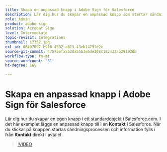 ```yaml
---
title: Skapa en anpassad knapp i Adobe Sign för Salesforce
description: Lär dig hur du skapar en anpassad knapp som startar sändningsprocessen och automatiskt fyller i ett avtal
role: Admin
product: adobe sign
solution: Acrobat Sign
level: Intermediate
topic-revisit: Integrations
thumbnail: 17352.jpg
exl-id: 08407097-b916-4532-a613-43eb1475fe2c
source-git-commit: 47575efa552da55b3ebde308c182432ab29392db
workflow-type: tm+mt
source-wordcount: '81'
ht-degree: 16%

---
```


# Skapa en anpassad knapp i Adobe Sign för Salesforce

Lär dig hur du skapar en egen knapp i ett standardobjekt i Salesforce.com. I det här exemplet läggs en anpassad knapp till i en **Kontakt** i Salesforce. När du klickar på knappen startas sändningsprocessen och information fylls i från **Kontakt** direkt i avtalet.

>[!VIDEO](https://video.tv.adobe.com/v/17352?hidetitle=true)
